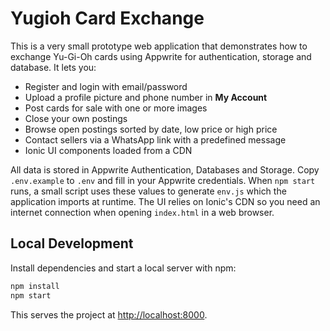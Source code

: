 # Yugioh Card Exchange

This is a very small prototype web application that demonstrates how to exchange Yu-Gi-Oh cards using Appwrite for authentication, storage and database. It lets you:

- Register and login with email/password
- Upload a profile picture and phone number in **My Account**
- Post cards for sale with one or more images
- Close your own postings
- Browse open postings sorted by date, low price or high price
- Contact sellers via a WhatsApp link with a predefined message
- Ionic UI components loaded from a CDN

All data is stored in Appwrite Authentication, Databases and Storage.
Copy `.env.example` to `.env` and fill in your Appwrite credentials.
When `npm start` runs, a small script uses these values to generate
`env.js` which the application imports at runtime.
The UI relies on Ionic's CDN so you need an internet connection when opening `index.html` in a web browser.

## Local Development

Install dependencies and start a local server with npm:

```bash
npm install
npm start
```

This serves the project at [http://localhost:8000](http://localhost:8000).
